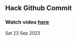 
 ## Hack Github Commit 
 ### Watch video <a href="https://www.youtube.com">here</a> 
 Sat 23 Sep 2023 

